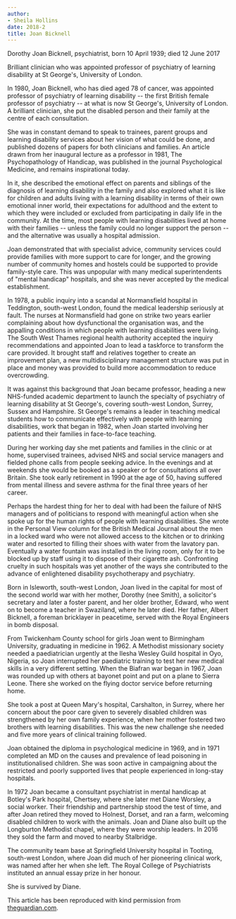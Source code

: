 ```yaml
---
author:
- Sheila Hollins
date: 2018-2
title: Joan Bicknell
---
```


Dorothy Joan Bicknell, psychiatrist, born 10 April 1939; died 12 June
2017

Brilliant clinician who was appointed professor of psychiatry of
learning disability at St George\'s, University of London.

In 1980, Joan Bicknell, who has died aged 78 of cancer, was appointed
professor of psychiatry of learning disability -- the first British
female professor of psychiatry -- at what is now St George\'s,
University of London. A brilliant clinician, she put the disabled person
and their family at the centre of each consultation.

She was in constant demand to speak to trainees, parent groups and
learning disability services about her vision of what could be done, and
published dozens of papers for both clinicians and families. An article
drawn from her inaugural lecture as a professor in 1981, The
Psychopathology of Handicap, was published in the journal Psychological
Medicine, and remains inspirational today.

In it, she described the emotional effect on parents and siblings of the
diagnosis of learning disability in the family and also explored what it
is like for children and adults living with a learning disability in
terms of their own emotional inner world, their expectations for
adulthood and the extent to which they were included or excluded from
participating in daily life in the community. At the time, most people
with learning disabilities lived at home with their families -- unless
the family could no longer support the person -- and the alternative was
usually a hospital admission.

Joan demonstrated that with specialist advice, community services could
provide families with more support to care for longer, and the growing
number of community homes and hostels could be supported to provide
family-style care. This was unpopular with many medical superintendents
of "mental handicap" hospitals, and she was never accepted by the
medical establishment.

In 1978, a public inquiry into a scandal at Normansfield hospital in
Teddington, south-west London, found the medical leadership seriously at
fault. The nurses at Normansfield had gone on strike two years earlier
complaining about how dysfunctional the organisation was, and the
appalling conditions in which people with learning disabilities were
living. The South West Thames regional health authority accepted the
inquiry recommendations and appointed Joan to lead a taskforce to
transform the care provided. It brought staff and relatives together to
create an improvement plan, a new multidisciplinary management structure
was put in place and money was provided to build more accommodation to
reduce overcrowding.

It was against this background that Joan became professor, heading a new
NHS-funded academic department to launch the specialty of psychiatry of
learning disability at St George\'s, covering south-west London, Surrey,
Sussex and Hampshire. St George\'s remains a leader in teaching medical
students how to communicate effectively with people with learning
disabilities, work that began in 1982, when Joan started involving her
patients and their families in face-to-face teaching.

During her working day she met patients and families in the clinic or at
home, supervised trainees, advised NHS and social service managers and
fielded phone calls from people seeking advice. In the evenings and at
weekends she would be booked as a speaker or for consultations all over
Britain. She took early retirement in 1990 at the age of 50, having
suffered from mental illness and severe asthma for the final three years
of her career.

Perhaps the hardest thing for her to deal with had been the failure of
NHS managers and of politicians to respond with meaningful action when
she spoke up for the human rights of people with learning disabilities.
She wrote in the Personal View column for the British Medical Journal
about the men in a locked ward who were not allowed access to the
kitchen or to drinking water and resorted to filling their shoes with
water from the lavatory pan. Eventually a water fountain was installed
in the living room, only for it to be blocked up by staff using it to
dispose of their cigarette ash. Confronting cruelty in such hospitals
was yet another of the ways she contributed to the advance of
enlightened disability psychotherapy and psychiatry.

Born in Isleworth, south-west London, Joan lived in the capital for most
of the second world war with her mother, Dorothy (nee Smith), a
solicitor\'s secretary and later a foster parent, and her older brother,
Edward, who went on to become a teacher in Swaziland, where he later
died. Her father, Albert Bicknell, a foreman bricklayer in peacetime,
served with the Royal Engineers in bomb disposal.

From Twickenham County school for girls Joan went to Birmingham
University, graduating in medicine in 1962. A Methodist missionary
society needed a paediatrician urgently at the Ilesha Wesley Guild
hospital in Oyo, Nigeria, so Joan interrupted her paediatric training to
test her new medical skills in a very different setting. When the
Biafran war began in 1967, Joan was rounded up with others at bayonet
point and put on a plane to Sierra Leone. There she worked on the flying
doctor service before returning home.

She took a post at Queen Mary\'s hospital, Carshalton, in Surrey, where
her concern about the poor care given to severely disabled children was
strengthened by her own family experience, when her mother fostered two
brothers with learning disabilities. This was the new challenge she
needed and five more years of clinical training followed.

Joan obtained the diploma in psychological medicine in 1969, and in 1971
completed an MD on the causes and prevalence of lead poisoning in
institutionalised children. She was soon active in campaigning about the
restricted and poorly supported lives that people experienced in
long-stay hospitals.

In 1972 Joan became a consultant psychiatrist in mental handicap at
Botley\'s Park hospital, Chertsey, where she later met Diane Worsley, a
social worker. Their friendship and partnership stood the test of time,
and after Joan retired they moved to Holnest, Dorset, and ran a farm,
welcoming disabled children to work with the animals. Joan and Diane
also built up the Longburton Methodist chapel, where they were worship
leaders. In 2016 they sold the farm and moved to nearby Stalbridge.

The community team base at Springfield University hospital in Tooting,
south-west London, where Joan did much of her pioneering clinical work,
was named after her when she left. The Royal College of Psychiatrists
instituted an annual essay prize in her honour.

She is survived by Diane.

This article has been reproduced with kind permission from
[theguardian.com](theguardian.com).
